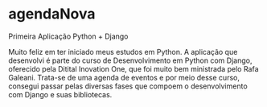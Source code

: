 # agendaNova
Primeira Aplicação Python +  Django

Muito feliz em ter iniciado meus estudos em Python. A aplicação que desenvolvi é parte do curso de Desenvolvimento em Python com Django, 
oferecido pela Ditital Inovation One, que foi muito bem ministrada pelo Rafa Galeani. Trata-se de uma agenda de eventos e por meio desse
curso, consegui passar pelas diversas fases que compoem o desenvolvimento com Django e suas bibliotecas. 

